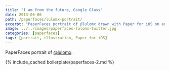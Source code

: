 ```yaml
---
title: "I am from the future, Google Glass"
date: 2013-06-06
path: /paperfaces/lulomx-portrait/
excerpt: "PaperFaces portrait of @lulomx drawn with Paper for iOS on an iPad."
image: ../../images/paperfaces-lulomx-twitter.jpg
categories: [paperfaces]
tags: [portrait, illustration, Paper for iOS]
---
```


PaperFaces portrait of [@lulomx](https://twitter.com/lulomx).

{% include_cached boilerplate/paperfaces-2.md %}
